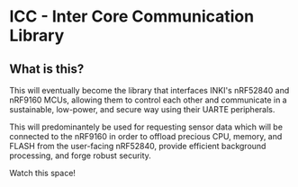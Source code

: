 # ICC - Inter Core Communication Library
## What is this?
This will eventually become the library that interfaces INKI's nRF52840
and nRF9160 MCUs, allowing them to control each other and communicate
in a sustainable, low-power, and secure way using their UARTE peripherals.

This will predominantely be used for requesting sensor data which will be 
connected to the nRF9160 in order to offload precious CPU, memory, and FLASH from the user-facing nRF52840, provide efficient background processing, and forge robust security. 

Watch this space!


